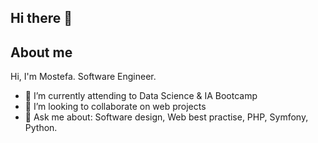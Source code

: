 ## Hi there 👋

## About me

Hi, I'm Mostefa. Software Engineer.

- 🌱 I’m currently attending to Data Science & IA Bootcamp
- 👯 I’m looking to collaborate on web projects 
- 💬 Ask me about: Software design, Web best practise, PHP, Symfony, Python.


  
<!--
**mostefamed/mostefamed** is a ✨ _special_ ✨ repository because its `README.md` (this file) appears on your GitHub profile.

Here are some ideas to get you started:


-->
